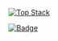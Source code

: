 

<!--
**kewon96/kewon96** is a ✨ _special_ ✨ repository because its `README.md` (this file) appears on your GitHub profile.

Here are some ideas to get you started:

- 🔭 I’m currently working on ...
- 🌱 I’m currently learning ...
- 👯 I’m looking to collaborate on ...
- 🤔 I’m looking for help with ...
- 💬 Ask me about ...
- 📫 How to reach me: ...
- 😄 Pronouns: ...
- ⚡ Fun fact: ...
-->

[![Top Stack](https://widget.realdeveloper.pro/api/top?stack=JavaScript,Java,Vue.js)](https://github.com/kewon96)

[![Badge](https://widget.realdeveloper.pro/api/badge?title=Languages&badges=JavaScript,Java,Vue.js,TypeScript,Hibernate,PostgreSQL,Docker,Git,Node.js,Spring,Vuex)](https://github.com/kewon96)

